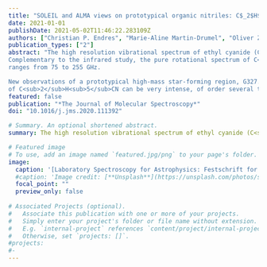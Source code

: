 ```yaml
---
title: "SOLEIL and ALMA views on prototypical organic nitriles: C$_2$H$_5$CN"
date: 2021-01-01
publishDate: 2021-05-02T11:46:22.283109Z
authors: ["Christian P. Endres", "Marie-Aline Martin-Drumel", "Oliver Zingsheim", "Luis Bonah", "Olivier Pirali", "Tianwei Zhang", "Álvaro Sánchez-Monge", "Thomas Möller", "Nadine Wehres", "Peter Schilke", "Michael C. McCarthy", "Stephan Schlemmer", "Paola Caselli", "Sven Thorwirth"]
publication_types: ["2"]
abstract: "The high resolution vibrational spectrum of ethyl cyanide (C<sub>2</sub>H<sub>5</sub>CN) has been investigated  in the far-IR using synchrotron-based Fourier transform spectroscopy. The assignment was performed using the Automated Spectral Assignment Procedure (ASAP) allowing accurate rotational energy levels of the four lowest fundamental vibrations of the species, namely the $v_{13}=1$ @ 205.934099(8) cm$^{-1}$, and $v_{21}=1$ @ 212.141101(8) cm$^{-1}$, $v_{20}=1$ @ 372.635293(15) cm$^{-1}$, $v_{12} =1$ @ 532.699617(16) cm$^{-1}$ states, to be determined. The analysis not only confirms the applicability of the ASAP in the treatment of (dense) high-resolution infrared spectra but also reveals some of its limitations.
Complementary to the infrared study, the pure rotational spectrum of C<sub>2</sub>H<sub>5</sub>CN was also studied in selected frequency
ranges from 75 to 255 GHz. 

New observations of a prototypical high-mass star-forming region, G327.3$-$0.6, performed with the Atacama Large Millimeter Array show that vibrational satellites
of C<sub>2</sub>H<sub>5</sub>CN can be very intense, of order several tens of Kelvin in units of brightness temperature."
featured: false
publication: "*The Journal of Molecular Spectroscopy*"
doi: "10.1016/j.jms.2020.111392"

# Summary. An optional shortened abstract.
summary: The high resolution vibrational spectrum of ethyl cyanide (C<sub>2</sub>H<sub>5</sub>CN) has been investigated  in the far-IR using synchrotron-based Fourier transform spectroscopy enabling the spectral assignment of the four lowest fundamental vibrations.

# Featured image
# To use, add an image named `featured.jpg/png` to your page's folder. 
image:
  caption: '[Laboratory Spectroscopy for Astrophysics: Festschrift for Stephan Schlemmer](https://www.sciencedirect.com/journal/journal-of-molecular-spectroscopy/special-issue/104G321Z9MJ) (Special Issue)'
  #caption: 'Image credit: [**Unsplash**](https://unsplash.com/photos/s9CC2SKySJM)'
  focal_point: ""
  preview_only: false
  
# Associated Projects (optional).
#   Associate this publication with one or more of your projects.
#   Simply enter your project's folder or file name without extension.
#   E.g. `internal-project` references `content/project/internal-project/index.md`.
#   Otherwise, set `projects: []`.
#projects:
#- 
---
```


